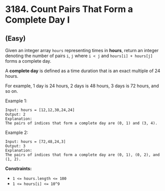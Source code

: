 # 3184. Count Pairs That Form a Complete Day I
## (Easy)

Given an integer array `hours` representing times in **hours**, return an integer denoting the number of pairs `i`, `j` where `i < j` and `hours[i] + hours[j]` forms a complete day.

A **complete day** is defined as a time duration that is an exact multiple of 24 hours.

For example, 1 day is 24 hours, 2 days is 48 hours, 3 days is 72 hours, and so on.

Example 1:

```
Input: hours = [12,12,30,24,24]
Output: 2
Explanation:
The pairs of indices that form a complete day are (0, 1) and (3, 4).
```

Example 2:

```
Input: hours = [72,48,24,3]
Output: 3
Explanation:
The pairs of indices that form a complete day are (0, 1), (0, 2), and (1, 2).
```
 
**Constraints:**

- `1 <= hours.length <= 100`
- `1 <= hours[i] <= 10^9`